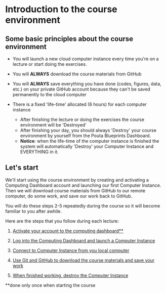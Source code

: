 # Introduction to the course environment

## Some basic principles about the course environment

- You will launch a new cloud computer instance every time you're on a lecture or start doing the exercises.

- You will **ALWAYS** download the course materials from GitHub

- You will **ALWAYS** save everything you have done (codes, figures, data, etc.) on your private GitHub account because they can't be saved 
permanently to the cloud computer 

- There is a fixed 'life-time' allocated (6 hours) for each computer instance

  - After finishing the lecture or doing the exercises the course environment will be 'Destroyed'
  - After finishing your day, you should always 'Destroy' your course environment by yourself from the Pouta Blueprints Dashboard.
  - **Notice**: when the life-time of the computer instance is finished the system will automatically 'Destroy' your Computer Instance and EVERYTHING in it.

## Let's start

We'll start using the course environment by creating and activating a Computing Dashboard account and launching our first Computer Instance. Then we will download
course materials from GitHub to our remote computer, do some work, and save our work back to GitHub. 

You will do these steps 2-5 repeatedly during the course so it will become familiar to you after awhile. 

Here are the steps that you follow during each lecture:

 1. [Activate your account to the computing dashboard\*\*](activate-pb-account.md)
 
 2. [Log into the Computing Dashboard and launch a Computer Instance](launch-instance.md)
 
 3. [Connect to Computer Instance from you local computer](connect-to-instance.md)
 
 4. [Use Git and GitHub to download the course materials and save your work](intro-to-github.md)
 
 5. [When finished working, destroy the Computer Instance](destroy-instance.md)

\*\*done only once when starting the course


